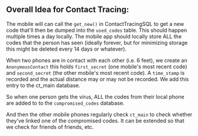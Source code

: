 ## Overall Idea for Contact Tracing:
The mobile will can call the `get_new()` in ContactTracingSQL to get a new
code that'll then be dumped into the `used_codes` table. This should happen
multiple times a day locally. The mobile app should locally store ALL the codes
that the person has seen (ideally forever, but for minimizing storage this might be
deleted every 14 days or whatever).

When two phones are in contact with each other (i.e. 6 feet), we create an
`AnonymousContact` this holds `first_secret` (one mobile's most recent code) and
`second_secret` (the other mobile's most recent code). A `time_stamp` is recorded
and the actual distance may or may not be recorded. We add this entry to the
ct_main database.

So when one person gets the virus, ALL the codes from their local phone are added to
to the `compromised_codes` database.

And then the other mobile phones regularly check `ct_main` to check whether they've
linked one of the compromised codes. It can be extended so that we check for friends
of friends, etc.